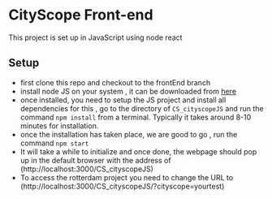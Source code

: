 # CityScope Front-end

This project is set up in JavaScript using node react

## Setup
* first clone this repo and checkout to the frontEnd branch
* install node JS on your system , it can be downloaded from [here](https://nodejs.org/en/)
* once installed, you need to setup the JS project and install all dependencies for this , go to the directory of `CS_cityscopeJS` and run the command `npm install` from a terminal. Typically it takes around 8-10 minutes for installation.
* once the installation has taken place, we are good to go , run the command `npm start`
* It will take a while to initialize and once done, the webpage should pop up in the default browser with the address of (http://localhost:3000/CS_cityscopeJS)
* To access the rotterdam project you need to change the URL to (http://localhost:3000/CS_cityscopeJS/?cityscope=yourtest)
